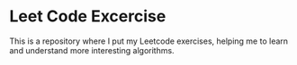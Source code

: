 # Leet Code Excercise
This is a repository where I put my Leetcode exercises, helping me to learn and understand more interesting algorithms.
